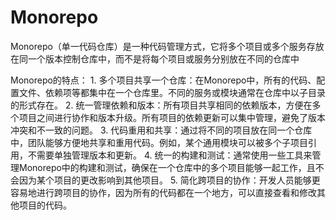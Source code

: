 # Monorepo

Monorepo（单一代码仓库）是一种代码管理方式，它将多个项目或多个服务存放在同一个版本控制仓库中，而不是将每个项目或服务分别放在不同的仓库中

Monorepo的特点：
	1.	多个项目共享一个仓库：在Monorepo中，所有的代码、配置文件、依赖项等都集中在一个仓库里。不同的服务或模块通常在仓库中以子目录的形式存在。
	2.	统一管理依赖和版本：所有项目共享相同的依赖版本，方便在多个项目之间进行协作和版本升级。所有项目的依赖更新可以集中管理，避免了版本冲突和不一致的问题。
	3.	代码重用和共享：通过将不同的项目放在同一个仓库中，团队能够方便地共享和重用代码。例如，某个通用模块可以被多个子项目引用，不需要单独管理版本和更新。
	4.	统一的构建和测试：通常使用一些工具来管理Monorepo中的构建和测试，确保在一个仓库中的多个项目能够一起工作，且不会因为某个项目的更改影响到其他项目。
	5.	简化跨项目的协作：开发人员能够更容易地进行跨项目的协作，因为所有的代码都在一个地方，可以直接查看和修改其他项目的代码。
